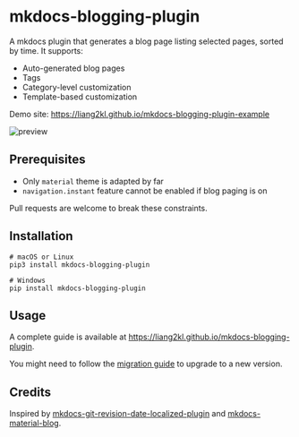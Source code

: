 # mkdocs-blogging-plugin

A mkdocs plugin that generates a blog page listing selected pages, sorted by time. It supports:

- Auto-generated blog pages
- Tags
- Category-level customization
- Template-based customization

Demo site: https://liang2kl.github.io/mkdocs-blogging-plugin-example

![preview](https://s2.loli.net/2021/12/03/GqhwCYTsimlkXK1.png)

## Prerequisites

- Only `material` theme is adapted by far
- `navigation.instant` feature cannot be enabled if blog paging is on

Pull requests are welcome to break these constraints.

## Installation

```shell
# macOS or Linux
pip3 install mkdocs-blogging-plugin

# Windows
pip install mkdocs-blogging-plugin
```

## Usage

A complete guide is available at https://liang2kl.github.io/mkdocs-blogging-plugin.

You might need to follow the [migration guide](https://liang2kl.github.io/mkdocs-blogging-plugin/migration)
to upgrade to a new version.

## Credits

Inspired by [mkdocs-git-revision-date-localized-plugin](https://github.com/timvink/mkdocs-git-revision-date-localized-plugin) and [mkdocs-material-blog](https://github.com/vuquangtrong/mkdocs-material-blog).
